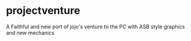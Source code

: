 # projectventure
A Faithful and new port of jojo's venture to the PC with ASB style graphics and new mechanics
